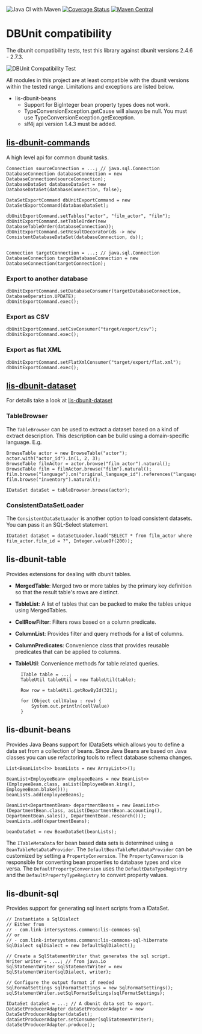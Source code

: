 
![Java CI with Maven](https://github.com/link-intersystems/dbunit-extensions/workflows/Java%20CI%20with%20Maven/badge.svg)
[![Coverage Status](https://coveralls.io/repos/github/link-intersystems/dbunit-extensions/badge.svg?branch=master)](https://coveralls.io/github/link-intersystems/dbunit-extensions?branch=master)
[![Maven Central](https://img.shields.io/maven-central/v/com.link-intersystems.dbunit/lis-dbunit)](https://mvnrepository.com/artifact/com.link-intersystems.dbunit)

# DBUnit compatibility 

The dbunit compatibility tests, test this library against dbunit versions 2.4.6 - 2.7.3.

![DBUnit Compatibility Test](https://github.com/link-intersystems/dbunit-extensions/workflows/DBUnit%20Compatibility%20Tests/badge.svg)

All modules in this project are at least compatible with the dbunit versions within the tested range. 
Limitations and exceptions are listed below.

- lis-dbunit-beans
  - Support for BigInteger bean property types does not work.
  - TypeConversionException.getCause will always be null. You must use TypeConversionException.getException.
  - slf4j api version 1.4.3 must be added.

## [lis-dbunit-commands](lis-dbunit-commands/README.md)

A high level api for common dbunit tasks.

    Connection sourceConnection = ...; // java.sql.Connection
    DatabaseConnection databaseConnection = new DatabaseConnection(sourceConnection);
    DatabaseDataSet databaseDataSet = new DatabaseDataSet(databaseConnection, false);
    
    DataSetExportCommand dbUnitExportCommand = new DataSetExportCommand(databaseDataSet);

    dbUnitExportCommand.setTables("actor", "film_actor", "film");
    dbUnitExportCommand.setTableOrder(new DatabaseTableOrder(databaseConnection));
    dbUnitExportCommand.setResultDecorator(ds -> new ConsistentDatabaseDataSet(databaseConnection, ds));
    

    Connection targetConnection = ...; // java.sql.Connection
    DatabaseConnection targetDatabaseConnection = new DatabaseConnection(targetConnection);
    
### Export to another database

    dbUnitExportCommand.setDatabaseConsumer(targetDatabaseConnection, DatabaseOperation.UPDATE);
    dbUnitExportCommand.exec();

### Export as CSV

    dbUnitExportCommand.setCsvConsumer("target/export/csv");
    dbUnitExportCommand.exec();

### Export as flat XML

    dbUnitExportCommand.setFlatXmlConsumer("target/export/flat.xml");
    dbUnitExportCommand.exec();


## [lis-dbunit-dataset](lis-dbunit-dataset/README.md)

For details take a look at [lis-dbunit-dataset](lis-dbunit-dataset/README.md)

### TableBrowser

The `TableBrowser` can be used to extract a dataset based on a kind of extract description.
This description can be build using a domain-specific language. E.g.

    BrowseTable actor = new BrowseTable("actor");
    actor.with("actor_id").in(1, 2, 3);
    BrowseTable filmActor = actor.browse("film_actor").natural();
    BrowseTable film = filmActor.browse("film").natural();
    film.browse("language").on("original_language_id").references("language_id")
    film.browse("inventory").natural();

    IDataSet dataSet = tableBrowser.browse(actor);

### ConsistentDataSetLoader

The `ConsistentDataSetLoader` is another option to load consistent datasets. You can
pass it an SQL-Select statement.

    IDataSet dataSet = dataSetLoader.load("SELECT * from film_actor where film_actor.film_id = ?", Integer.valueOf(200));

## lis-dbunit-table

Provides extensions for dealing with dbunit tables. 

- **MergedTable**: Merged two or more tables by the primary key definition so that the result table's rows are distinct.
- **TableList**: A list of tables that can be packed to make the tables unique using MergedTables.
- **CellRowFilter**: Filters rows based on a column predicate.
- **ColumnList**: Provides filter and query methods for a list of columns.
- **ColumnPredicates**: Convenience class that provides reusable predicates that can be applied to columns.
- **TableUtil**: Convenience methods for table related queries.

        ITable table = ...;
        TableUtil tableUtil = new TableUtil(table);

        Row row = tableUtil.getRowById(321);
    
        for (Object cellValua : row) {
            System.out.println(cellValue)
        }

## lis-dbunit-beans

Provides Java Beans support for IDataSets which allows you to define a data set from a collection of beans. Since
Java Beans are based on Java classes you can use refactoring tools to reflect database schema changes.

    List<BeanList<?>> beanLists = new ArrayList<>();

    BeanList<EmployeeBean> employeeBeans = new BeanList<>(EmployeeBean.class, asList(EmployeeBean.king(), EmployeeBean.blake()));
    beanLists.add(employeeBeans);

    BeanList<DepartmentBean> departmentBeans = new BeanList<>(DepartmentBean.class, asList(DepartmentBean.accounting(), DepartmentBean.sales(), DepartmentBean.research()));
    beanLists.add(departmentBeans);

    beanDataSet = new BeanDataSet(beanLists);

The `ITableMetaData` for bean based data sets is determined using a `BeanTableMetaDataProvider`. The `DefaultBeanTableMetaDataProvider`
can be customized by setting a `PropertyConversion`. The `PropertyConversion` is responsible for converting bean properties to
database types and vice versa. The `DefaultPropertyConversion` uses the `DefaultDataTypeRegistry` and the `DefaultPropertyTypeRegistry`
to convert property values.

## lis-dbunit-sql

Provides support for generating sql insert scripts from a IDataSet.

    // Instantiate a SqlDialect 
    // Either from 
    // - com.link-intersystems.commons:lis-commons-sql 
    // or 
    // - com.link-intersystems.commons:lis-commons-sql-hibernate
    SqlDialect sqlDialect = new DefaultSqlDialect();

    // Create a SqlStatementWriter that generates the sql script.
    Writer writer = ....; // from java.io
    SqlStatementWriter sqlStatementWriter = new SqlStatementWriter(sqlDialect, writer);

    // Configure the output format if needed
    SqlFormatSettings sqlFormatSettings = new SqlFormatSettings();
    sqlStatementWriter.setSqlFormatSettings(sqlFormatSettings);
    
    IDataSet dataSet = ...; // A dbunit data set to export.
    DataSetProducerAdapter dataSetProducerAdapter = new DataSetProducerAdapter(dataSet);
    dataSetProducerAdapter.setConsumer(sqlStatementWriter);
    dataSetProducerAdapter.produce();

